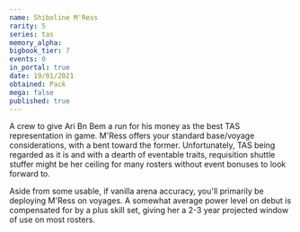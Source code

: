 ```yaml
---
name: Shiboline M'Ress
rarity: 5
series: tas
memory_alpha:
bigbook_tier: 7
events: 0
in_portal: true
date: 19/01/2021
obtained: Pack
mega: false
published: true
---
```


A crew to give Ari Bn Bem a run for his money as the best TAS representation in game. M'Ress offers your standard base/voyage considerations, with a bent toward the former. Unfortunately, TAS being regarded as it is and with a dearth of eventable traits, requisition shuttle stuffer might be her ceiling for many rosters without event bonuses to look forward to.

Aside from some usable, if vanilla arena accuracy, you'll primarily be deploying M'Ress on voyages. A somewhat average power level on debut is compensated for by a plus skill set, giving her a 2-3 year projected window of use on most rosters.
